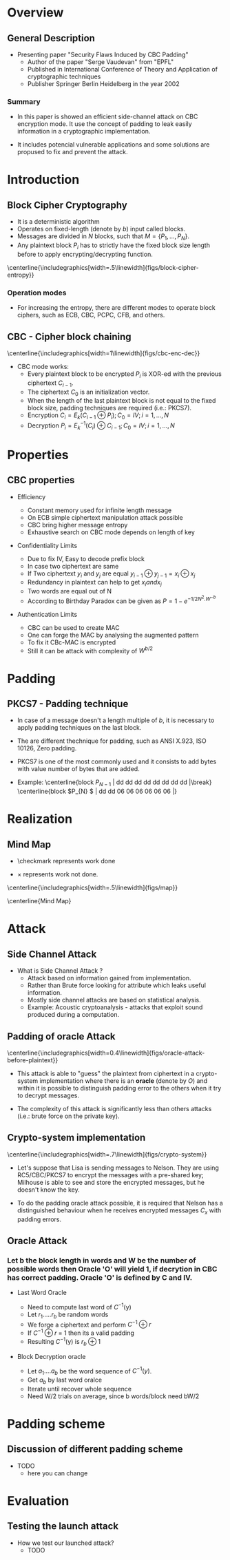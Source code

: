 # Overview

## General Description

* Presenting paper "Security Flaws Induced by CBC Padding"
    * Author of the paper "Serge Vaudevan" from "EPFL"
    * Published in International Conference of Theory and Application of cryptographic techniques
    * Publisher Springer Berlin Heidelberg in the year 2002


### Summary

* In this paper is showed an efficient side-channel attack on CBC encryption mode. It use the concept of padding to leak easily information in a cryptographic implementation.

* It includes potencial vulnerable applications and some solutions are propused to fix and prevent the attack.

# Introduction

## Block Cipher Cryptography

* It is a deterministic algorithm
* Operates on fixed-length (denote by $b$) input called blocks.
* Messages are divided in $N$ blocks, such that $M = \{P_1,\dots, P_N\}$.
* Any plaintext block $P_i$ has to strictly have the fixed block size length before to apply encrypting/decrypting function.

\centerline{\includegraphics[width=.5\linewidth]{figs/block-cipher-entropy}}

### Operation modes

* For increasing the entropy, there are different modes to operate block ciphers, such as ECB, CBC, PCPC, CFB, and others.


## CBC - Cipher block chaining

\centerline{\includegraphics[width=1\linewidth]{figs/cbc-enc-dec}}

* CBC mode works:
    * Every plaintext block to be encrypted $P_i$ is XOR-ed with the previous ciphertext $C_{i-1}$.
    * The ciphertext $C_0$ is an initialization vector.
    * When the length of the last plaintext block is not equal to the fixed block size, padding techniques are required (i.e.: PKCS7).
    * Encryption $C_i = E_k(C_{i-1} \oplus P_i); C_0 = IV; i = 1,\dots, N$
    * Decryption $P_i = E^{-1}_k(C_i) \oplus C_{i-1}; C_0 = IV; i = 1,\dots, N$

# Properties

## CBC properties

  * Efficiency
    * Constant memory used for infinite length message
    * On ECB simple ciphertext manipulation attack possible
    * CBC bring higher message entropy
    * Exhaustive search on CBC mode depends on length of key


  * Confidentiality Limits

    * Due to fix IV, Easy to decode prefix block
    * In case two ciphertext are same
    * If Two ciphertext $y_i$ and $y_j$ are equal
      $y_{i-1} \oplus y_{j-1} = x_i \oplus x_j$
    * Redundancy in plaintext can help to get $x_i and x_j$
    * Two words are equal out of N
    * According to Birthday Paradox can be given as
      $P = 1 - e^{-1/2N^2.W^{-b}}$

  * Authentication Limits
    * CBC can be used to create MAC
    * One can forge the MAC by analysing the augmented pattern
    * To fix it CBc-MAC is encrypted
    * Still it can be attack with complexity of $W^{b/2}$

# Padding

## PKCS7 - Padding technique

* In case of a message doesn't a length multiple of $b$, it is necessary to apply padding techniques on the last block.

* The are different thechnique for padding, such as ANSI X.923, ISO 10126, Zero padding.

* PKCS7 is one of the most commonly used and it consists to add bytes with value number of bytes that are added.

* Example:
\centerline{block $P_{N-1}$ | dd dd dd dd dd dd dd dd |\break}
\centerline{block $P_{N} $ | dd dd 06 06 06 06 06 06 |}

    <!--- * add pauses -->
    <!--- * check `pdfpc` -->
<!--- * NOTE: 20-22 min talk + 5 min Q&A -->

# Realization

## Mind Map

* \checkmark represents work done

* $\times$ represents work not done.

\centerline{\includegraphics[width=.5\linewidth]{figs/map}}

\centerline{Mind Map}


#  Attack

## Side Channel Attack

* What is Side Channel Attack ?
    * Attack based on information gained from implementation.
    * Rather than Brute force looking for attribute which leaks useful information.
    * Mostly side channel attacks are based on statistical analysis.
    * Example: Acoustic cryptoanalysis - attacks that exploit sound produced during a computation.

## Padding of oracle Attack

\centerline{\includegraphics[width=0.4\linewidth]{figs/oracle-attack-before-plaintext}}

* This attack is able to "guess" the plaintext from ciphertext in a crypto-system implementation where there is an __oracle__ (denote by $O$) and within it is possible to distinguish padding error to the others when it try to decrypt messages.

* The complexity of this attack is significantly less than others attacks (i.e.: brute force on the private key).

## Crypto-system implementation

\centerline{\includegraphics[width=.7\linewidth]{figs/crypto-system}}

* Let's suppose that Lisa is sending messages to Nelson. They are using RC5/CBC/PKCS7 to encrypt the messages with a pre-shared key; Milhouse is able to see and store the encrypted messages, but he doesn't know the key.

* To do the padding oracle attack possible, it is required that Nelson has a distinguished behaviour when he receives encrypted messages $C_x$ with padding errors.


## Oracle Attack

### Let b the block length in words and W be the number of possible words then Oracle 'O' will yield 1, if decrytion in CBC has correct padding. Oracle 'O' is defined by C and IV.

  * Last Word Oracle
    * Need to compute last word of $C^{-1}$(y)
    * Let $r_1.....r_b$ be random words
    * We forge a ciphertext and perform $C^{-1} \oplus r$
    * If $C^{-1} \oplus r$ = 1 then its a valid padding
    * Resulting $C^{-1}$(y) is $r_b \oplus 1$

  * Block Decryption oracle
    * Let $a_1....a_b$ be the word sequence of $C^{-1}(y)$.
    * Get $a_b$ by last word  oralce
    * Iterate until recover whole sequence
    * Need W/2 trials on average, since b words/block need bW/2

# Padding scheme

## Discussion of different padding scheme

  * TODO
    * here you can change

# Evaluation

## Testing the launch attack

* How we test our launched attack?
    * TODO
